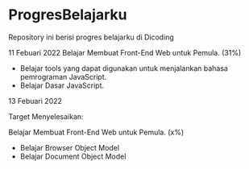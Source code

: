 # ProgresBelajarku
Repository ini berisi progres belajarku di Dicoding

11 Febuari 2022
Belajar Membuat Front-End Web untuk Pemula. (31%)
  * Belajar tools yang dapat digunakan untuk menjalankan bahasa pemrograman JavaScript.
  * Belajar Dasar JavaScript.

13 Febuari 2022

Target Menyelesaikan:

Belajar Membuat Front-End Web untuk Pemula. (x%)
 * Belajar Browser Object Model
 * Belajar Document Object Model
